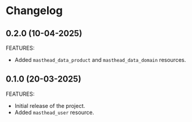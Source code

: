 # Changelog

## 0.2.0 (10-04-2025)

FEATURES:

- Added `masthead_data_product` and `masthead_data_domain` resources.

## 0.1.0 (20-03-2025)

FEATURES:

- Initial release of the project.
- Added `masthead_user` resource.
